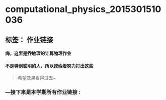 # computational_physics_2015301510036
标签： 作业链接
---
#### 嗨，这里是乔敏琛的计算物理作业
#### 不是特别聪明的人，所以摸索着努力打出这些

>希望效果看得过去~

### —接下来是本学期所有作业链接 :
